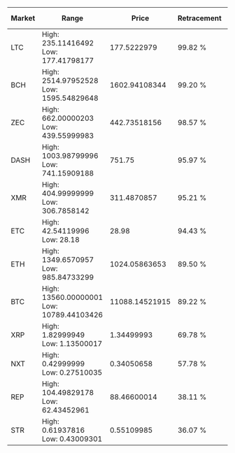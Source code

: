 | Market | Range | Price| Retracement | Doubles to 50% |
| --- | --- | --- | --- | --- |
| LTC | High: 235.11416492<br />Low: 177.41798177 | 177.5222979 | 99.82 % | 1.16 |
| BCH | High: 2514.97952528<br />Low: 1595.54829648 | 1602.94108344 | 99.20 % | 1.28 |
| ZEC | High: 662.00000203<br />Low: 439.55999983 | 442.73518156 | 98.57 % | 1.24 |
| DASH | High: 1003.98799996<br />Low: 741.15909188 | 751.75 | 95.97 % | 1.16 |
| XMR | High: 404.99999999<br />Low: 306.7858142 | 311.4870857 | 95.21 % | 1.14 |
| ETC | High: 42.54119996<br />Low: 28.18 | 28.98 | 94.43 % | 1.22 |
| ETH | High: 1349.6570957<br />Low: 985.84733299 | 1024.05863653 | 89.50 % | 1.14 |
| BTC | High: 13560.00000001<br />Low: 10789.44103426 | 11088.14521915 | 89.22 % | 1.10 |
| XRP | High: 1.82999949<br />Low: 1.13500017 | 1.34499993 | 69.78 % | 1.10 |
| NXT | High: 0.42999999<br />Low: 0.27510035 | 0.34050658 | 57.78 % | 1.04 |
| REP | High: 104.49829178<br />Low: 62.43452961 | 88.46600014 | 38.11 % | 0.00 |
| STR | High: 0.61937816<br />Low: 0.43009301 | 0.55109985 | 36.07 % | 0.00 |
